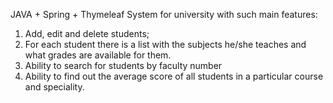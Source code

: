 JAVA + Spring + Thymeleaf
System for university with such main features:
1) Add, edit and delete students;
2) For each student there is a list with the subjects he/she teaches and what grades are available for them.
3) Ability to search for students by faculty number
4) Ability to find out the average score of all students in a particular course and speciality.
